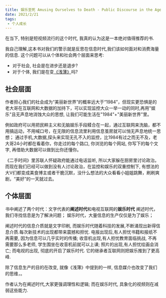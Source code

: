 ```yaml
---
title: 娱乐至死 Amusing Ourselves to Death - Public Discourse in the Age of Show Business 
date: 2021/2/21
tags:
 - 个人成长
---
```


在当下, 特别是短视频流行的这个时代, 我真的认为这是一本绝对值得推荐的书. 

我自己理解,这本书对我们的警示就是反思在信息时代,我们该如何面对和消费海量的信息. 
这个问题可以从个体和社会两个层面来思考:
* 对于社会, 社会是在进步还是退步?
* 对于个体, 我们是在变[《浅薄》](/growth/TheShallows.md)吗?

## 社会层面
作者担心我们的社会成为“美丽新世界”的概率远大于“1984”，但现实更恐惧是的老大哥在互联网和大数据的加持下，可以实现监控大众一举一动的同时,再用"娱乐"且无声息地消蚀大众的思想, 让我们可能生活在"1984"+"美丽新世界"里。

例如政府可以用把民粹主义和无脑娱乐手段糅合在一起，通过互联网来洗脑，都不用搞运动，不用喊口号，在无限的信息流里利用信息茧房就可以悄无声息地统一思想； 通过手机,大数据,探头来实现无孔不入的监控，比1984有过之而无不及，老大哥24小时都在看着你，你走过的每个路口, 你浏览的每个网站, 你写下的每个文字, 再借助大数据可以做到比你还懂你。

《二手时间》里苏联人怀疑政府能通过电话监听, 所以大家躲在厨房里讨论政治。而现在我们已经可以做到没有人讨论政治，在监控和娱乐的双重控制下, 有想法的大V们都变成美食博主或者干脆沉默，没什么想法的大众看看小姐姐跳舞，刷刷爽剧，“美好”的一天就过去。

## 个体层面
书中阐述了两个时代：文字代表的**阐述时代**和电视互联网的**娱乐时代**
阐述时代，我们寻找信息是为了解决问题；
娱乐时代，大量信息的生产仅仅是为了娱乐；

阐述时代的信息介质就是文字印刷, 而娱乐时代随着科技的发展,不断涌现出新得信息介质.每次新技术的出现都带来震撼和担忧.
电报出现后,有人担忧书籍和报纸不再需要, 因为信息可以几乎实时的传播;
收音机出现,有人担忧教育面临挑战, 不再需要那么多老师, 学生围坐在收音机前就可以上课;
照片的出现,有人担忧绘画会消亡;
而电视的出现, 彻底的开启了娱乐时代. 它的继承者互联网则把娱乐推到了更高峰.

除了信息生产的目的在改变, 就像《浅薄》中提到的一样, 信息媒介也改变了我们的思维，。 

作者认为在阐述时代,大家更强调理性和逻辑; 而在娱乐时代, 具象化的视频则在减弱这些能力.